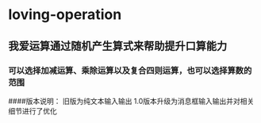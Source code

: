 # loving-operation
## 我爱运算通过随机产生算式来帮助提升口算能力
### 可以选择加减运算、乘除运算以及复合四则运算，也可以选择算数的范围
####版本说明：
旧版为纯文本输入输出
1.0版本升级为消息框输入输出并对相关细节进行了优化
